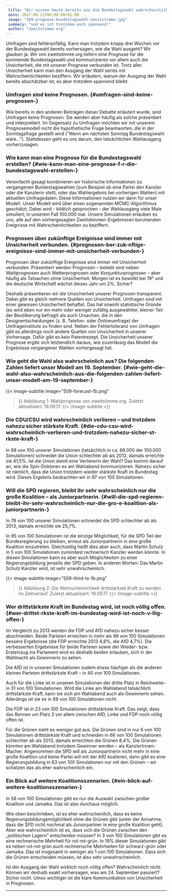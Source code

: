 ```yaml
---
 title: "Wir wissen heute bereits wie die Bundestagswahl wahrscheinlich ausgeht"
 date: 2017-09-21T00:00:00+02:00
 image: "509-prognose-bundestagswahl-zweitstimme.jpg"
 summary: "und es ist trotzdem noch spannend!"
 author: "zweitstimme.org"
---
```



Umfragen sind fehleranfällig. Kann man trotzdem knapp drei Wochen vor
der Bundestagswahl bereits vorhersagen, wie die Wahl ausgeht? Wir
glauben ja. Wir von zweitstimme.org liefern eine Prognose für die
kommende Bundestagswahl und kommunizieren vor allem auch die
Unsicherheit, die mit unserer Prognose verbunden ist. Trotz aller
Unsicherheit kann man den Ausgang der Wahl seriös mit
Wahrscheinlichkeiten beziffern. Wir erläutern, warum der Ausgang der
Wahl bereits abschätzbar ist, es aber trotzdem spannend bleibt.

### Umfragen sind keine Prognosen. {#umfragen-sind-keine-prognosen-}

Wie bereits in den anderen Beiträgen dieser Debatte erläutert wurde,
sind Umfragen keine Prognosen. Sie werden aber häufig als solche
präsentiert und interpretiert. Im Gegensatz zu Umfragen möchten wir mit
unserem Prognosemodell nicht die hypothetische Frage beantworten, die in
der Sonntagsfrage gestellt wird ("Wenn am nächsten Sonntag
Bundestagswahl wäre..."). Stattdessen geht es uns darum, den
tatsächlichen Wahlausgang vorherzusagen.

### Wie kann man eine Prognose für die Bundestagswahl erstellen? {#wie-kann-man-eine-prognose-f-r-die-bundestagswahl-erstellen-}

Vereinfacht gesagt kombinieren wir historische Informationen zu
vergangenen Bundestagswahlen (zum Beispiel ob eine Partei den Kanzler
oder die Kanzlerin stellt, oder das Wahlergebnis bei vorherigen Wahlen)
mit aktuellen Umfragedaten. Diese Informationen nutzen wir dann für
unser Modell. Unser Modell wird über einen sogenannten MCMC-Algorithmus
geschätzt. Dabei wird - bildlich gesprochen - der Wahlausgang viele Male
simuliert; in unserem Fall 100.000 mal. Unsere Simulationen erlauben es
uns, alle auf den vorhergesagten Zweitstimmen-Ergebnissen beruhenden
Ereignisse mit Wahrscheinlichkeiten zu beziffern.

### Prognosen über zukünftige Ereignisse sind immer mit Unsicherheit verbunden. {#prognosen-ber-zuk-nftige-ereignisse-sind-immer-mit-unsicherheit-verbunden-}

Prognosen über zukünftige Ereignisse sind immer mit Unsicherheit
verbunden. Präsentiert werden Prognosen – beliebt sind neben
Wahlprognosen auch Wetterprognosen oder Konjunkturprognosen – aber
häufig als Tatsachen ohne Unsicherheit. Morgen ist es bewölkt bei 19°
und die deutsche Wirtschaft wächst dieses Jahr um 2%. Sicher?

Deshalb präsentieren wir die Unsicherheit unserer Prognosen transparent.
Dabei gibt es gleich mehrere Quellen von Unsicherheit. Umfragen sind mit
einer gewissen Unsicherheit behaftet. Das hat sowohl statistische Gründe
(es wird eben nur ein mehr oder weniger zufällig ausgewählter, kleiner
Teil der Bevölkerung befragt) als auch Ursachen, die in den
Designentscheidungen (z. B. Telefon- oder Onlineumfrage) der
Umfrageinstitute zu finden sind. Neben der Fehlertoleranz von Umfragen
gibt es allerdings noch andere Quellen von Unsicherheit in unserer
Vorhersage. Dafür gibt es kein Patentrezept. Die Unsicherheit unserer
Prognose ergibt sich letztendlich daraus, wie zuverlässig das Modell die
Ergebnisse vergangener Wahlen vorhergesagt hat.

### Wie geht die Wahl also wahrscheinlich aus? Die folgenden Zahlen liefert unser Modell am 19. September. {#wie-geht-die-wahl-also-wahrscheinlich-aus-die-folgenden-zahlen-liefert-unser-modell-am-19-september-}


{{< image-subtitle
    image="509-forecast-fb.png"
>}}
Abbildung 1: Wahlprognose von zweitstimme.org. Zuletzt aktualisiert: 19.09.17.
{{< /image-subtitle >}}

### Die CDU/CSU wird wahrscheinlich verlieren – und trotzdem nahezu sicher stärkste Kraft. {#die-cdu-csu-wird-wahrscheinlich-verlieren-und-trotzdem-nahezu-sicher-st-rkste-kraft-}

In 88 von 100 unserer Simulationen (tatsächlich in ca. 88.000 der
100.000 Simulationen) schneidet die Union schlechter ab als 2013, damals
erreichte sie 41,5%. Ist die Union damit eine Verliererin der Wahl? Das
kommt darauf an, wie die Spin-Doktoren es am Wahlabend kommunizieren.
Nahezu sicher ist nämlich, dass die Union trotzdem wieder stärkste Kraft
im Bundestag wird. Dieses Ergebnis beobachten wir in 97 von 100
Simulationen.

### Will die SPD regieren, bleibt ihr sehr wahrscheinlich nur die große Koalition – als Juniorpartnerin. {#will-die-spd-regieren-bleibt-ihr-sehr-wahrscheinlich-nur-die-gro-e-koalition-als-juniorpartnerin-}

In 78 von 100 unserer Simulationen schneidet die SPD schlechter ab als
2013, damals erreichte sie 25,7%.

In 95 von 100 Simulationen ist die einzige Möglichkeit, für die SPD Teil
der Bundesregierung zu bleiben, erneut als Juniorpartnerin in eine große
Koalition einzutreten. Gleichzeitig heißt dies aber auch, dass Martin
Schulz in 5 von 100 Simulationen zumindest rechnerisch Kanzler werden
könnte. In diesen Simulationen kann es aber auch Möglichkeiten zu einer
Regierungsbildung jenseits der SPD geben. In anderen Worten: Das Martin
Schulz Kanzler wird, ist sehr unwahrscheinlich.


{{< image-subtitle
    image="509-third-ts-fb.png"
>}}
Abbildung 2: Die Wahrscheinlichkeit drittstärkste Kraft zu werden im Zeitverlauf.
Zuletzt aktualisiert: 19.09.17.
{{< /image-subtitle >}}




### Wer drittstärkste Kraft im Bundestag wird, ist noch völlig offen. {#wer-drittst-rkste-kraft-im-bundestag-wird-ist-noch-v-llig-offen-}

Im Vergleich zu 2013 werden die FDP und AfD nahezu sicher besser
abschneiden. Beide Parteien erreichen in mehr als 99 von 100
Simulationen bessere Ergebnisse (die FDP erreichte 2013 4,8%, die AfD
4,7%). Die verbesserten Ergebnisse für beide Parteien sowie der Wieder-
bzw. Ersteinzug ins Parlament wird es deshalb beiden erlauben, sich in
der Wahlnacht als Gewinnerin zu sehen.

Die AfD ist in unseren Simulationen zudem etwas häufiger als die anderen
kleinen Parteien drittstärkste Kraft – in 40 von 100 Simulationen.

Auch für die Linke ist in unseren Simulationen der dritte Platz in
Reichweite– in 31 von 100 Simulationen. Wird die Linke am Wahlabend
tatsächlich drittstärkste Kraft, kann sie sich am Wahlabend auch als
Gewinnerin sehen. Allerdings ist sie es in 69 von 100 Simulationen
nicht.

Die FDP ist in 23 von 100 Simulationen drittstärkste Kraft. Das zeigt,
dass das Rennen um Platz 3 vor allem zwischen AfD, Linke und FDP noch
völlig offen ist.

Für die Grünen sieht es weniger gut aus. Die Grünen sind in nur 6 von
100 Simulationen drittstärkste Kraft und schneiden in 68 von 100
Simulationen schlechter ab als 2013, damals erreichten die Grünen 8,4%.
Die Grünen könnten am Wahlabend trotzdem Gewinner werden – als
KanzlerInnen-Macher. Angenommen die SPD will als Juniorpartnerin nicht
mehr in eine große Koalition und keine Partei will mit der AfD
koalieren, dann gibt es eine Regierungsbildung in 63 von 100
Simulationen nur mit den Grünen – wir schätzen das als eher
wahrscheinlich ein.

### Ein Blick auf weitere Koalitionsszenarien. {#ein-blick-auf-weitere-koalitionsszenarien-}

In 58 von 100 Simulationen gibt es nur die Auswahl zwischen großer
Koalition und Jamaika. Das ist also durchaus möglich.

Wie oben beschrieben, ist es eher wahrscheinlich, dass es keine
Regierungsbildungsmöglichkeit ohne die Grünen gibt (unter der Annahme,
dass die SPD nicht nochmal als Juniorpartner in eine große Koalition
geht). Aber wie wahrscheinlich ist es, dass sich die Grünen zwischen den
„politischen Lagern” entscheiden müssen? In 3 von 100 Simulationen gibt
es eine rechnerische Mehrheit für rot-rot-grün. In 19% dieser
Simulationen gibt es neben rot-rot-grün auch rechnerische Mehrheiten für
schwarz-grün oder Jamaika. Das ist insgesamt in weniger als 1 von 100
Simulationen. Dass sich die Grünen entscheiden müssen, ist also sehr
unwahrscheinlich.

Ist der Ausgang der Wahl wirklich noch völlig offen? Wahrscheinlich
nicht. Können wir deshalb exakt vorhersagen, was am 24. September
passiert? Sicher nicht. Umso wichtiger ist die klare Kommunikation von
Unsicherheit in Prognosen.

------------------------------------------------------------------------


